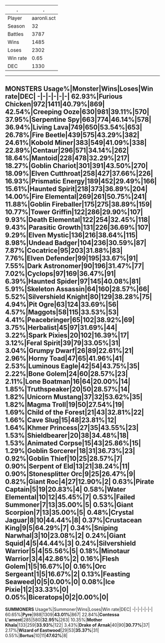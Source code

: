 .|.
-|-
Player|aaronli.sct
Season|32
Battles|3787
Wins|1485
Loses|2302
Win rate|0.65
DEC|1330
---
**MONSTERS**
Usage%|Monster|Wins|Loses|Win rate|DEC|
-|-|-|-|-|-|
62.93%|Furious Chicken|972|1411|40.79%|869|
42.54%|Creeping Ooze|630|981|39.11%|570|
37.95%|**Serpentine Spy**|663|774|**46.14%**|578|
36.94%|**Living Lava**|749|650|**53.54%**|653|
26.78%|Fire Beetle|439|575|43.29%|382|
24.61%|Kobold Miner|383|549|41.09%|338|
22.89%|Centaur|296|571|34.14%|262|
18.64%|**Mantoid**|228|478|**32.29%**|217|
18.27%|**Goblin Chariot**|301|391|**43.50%**|270|
18.09%|Elven Cutthroat|258|427|37.66%|226|
16.93%|Prismatic Energy|189|452|29.49%|166|
15.61%|Haunted Spirit|218|373|36.89%|204|
14.00%|**Fire Elemental**|269|261|**50.75%**|241|
11.88%|**Goblin Fireballer**|175|275|**38.89%**|159|
10.77%|**Tower Griffin**|122|286|**29.90%**|107|
9.93%|**Death Elemental**|122|254|**32.45%**|118|
9.43%|**Parasitic Growth**|131|226|**36.69%**|107|
9.29%|**Elven Mystic**|136|216|**38.64%**|115|
8.98%|**Undead Badger**|104|236|**30.59%**|87|
7.87%|Cocatrice|95|203|31.88%|83|
7.76%|**Elven Defender**|99|195|**33.67%**|91|
7.55%|**Dark Astronomer**|90|196|**31.47%**|77|
7.02%|Cyclops|97|169|36.47%|91|
6.39%|Haunted Spider|97|145|40.08%|81|
5.91%|Skeleton Assassin|64|160|28.57%|66|
5.52%|Silvershield Knight|80|129|38.28%|75|
4.94%|Pit Ogre|63|124|33.69%|56|
4.57%|**Maggots**|58|115|**33.53%**|53|
4.41%|Peacebringer|65|102|38.92%|69|
3.75%|**Herbalist**|45|97|**31.69%**|44|
3.22%|**Spark Pixies**|20|102|**16.39%**|17|
3.12%|Feral Spirit|39|79|33.05%|31|
3.04%|Grumpy Dwarf|26|89|22.61%|21|
2.96%|**Horny Toad**|47|65|**41.96%**|41|
2.53%|**Luminous Eagle**|42|54|**43.75%**|35|
2.22%|**Bone Golem**|24|60|**28.57%**|23|
2.11%|**Lone Boatman**|16|64|**20.00%**|14|
1.85%|**Truthspeaker**|20|50|**28.57%**|14|
1.82%|**Unicorn Mustang**|37|32|**53.62%**|35|
1.82%|**Magma Troll**|19|50|**27.54%**|19|
1.69%|**Child of the Forest**|21|43|**32.81%**|22|
1.66%|**Cave Slug**|15|48|**23.81%**|12|
1.64%|**Khmer Princess**|27|35|**43.55%**|23|
1.53%|**Shieldbearer**|20|38|**34.48%**|18|
1.53%|Animated Corpse|15|43|25.86%|15|
1.29%|Goblin Sorcerer|18|31|36.73%|23|
0.92%|**Goblin Thief**|10|25|**28.57%**|7|
0.90%|**Serpent of Eld**|13|21|**38.24%**|11|
0.90%|Stonesplitter Orc|9|25|26.47%|9|
0.82%|Giant Roc|4|27|12.90%|2|
0.63%|Pirate Captain|5|19|20.83%|4|
0.58%|Water Elemental|10|12|45.45%|7|
0.53%|**Failed Summoner**|7|13|**35.00%**|5|
0.53%|**Giant Scorpion**|7|13|**35.00%**|5|
0.48%|**Crystal Jaguar**|8|10|**44.44%**|8|
0.37%|Crustacean King|9|5|64.29%|7|
0.34%|**Sniping Narwhal**|3|10|**23.08%**|2|
0.24%|**Giant Squid**|4|5|**44.44%**|3|
0.24%|Silvershield Warrior|5|4|55.56%|5|
0.18%|Minotaur Warrior|3|4|42.86%|2|
0.16%|Flesh Golem|1|5|16.67%|0|
0.16%|**Orc Sergeant**|1|5|**16.67%**|2|
0.13%|**Feasting Seaweed**|0|5|**0.00%**|0|
0.08%|**Ice Pixie**|1|2|**33.33%**|0|
0.05%|**Biceratops**|0|2|**0.00%**|0|
---
**SUMMONERS**
Usage%|Summoner|Wins|Loses|Win rate|DEC|
-|-|-|-|-|-|
60.65%|**Pyre**|988|1309|**43.01%**|867|
22.84%|**Contessa L'ament**|285|580|**32.95%**|263|
10.35%|**Mother Khala**|133|259|**33.93%**|122|
3.43%|**Drake of Arnak**|40|90|**30.77%**|37|
2.17%|**Wizard of Eastwood**|29|53|**35.37%**|31|
0.55%|**Bortus**|10|11|**47.62%**|8|
